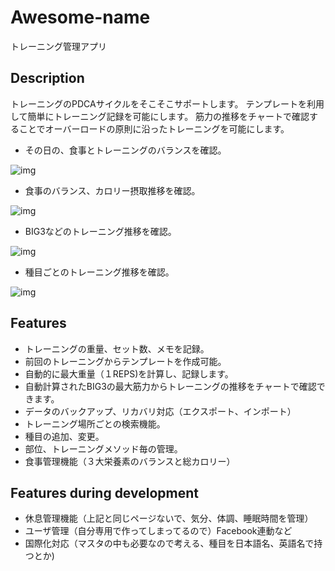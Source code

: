 # Awesome-name
トレーニング管理アプリ

## Description
トレーニングのPDCAサイクルをそこそこサポートします。
テンプレートを利用して簡単にトレーニング記録を可能にします。
筋力の推移をチャートで確認することでオーバーロードの原則に沿ったトレーニングを可能にします。

- その日の、食事とトレーニングのバランスを確認。

![img](https://farm2.staticflickr.com/1663/26409684915_040df45fbc_z.jpg)

- 食事のバランス、カロリー摂取推移を確認。

![img](https://farm2.staticflickr.com/1584/26136846790_9b73ceee13_z.jpg)

- BIG3などのトレーニング推移を確認。

![img](https://farm2.staticflickr.com/1478/26136846810_47069e0b84_z.jpg)

- 種目ごとのトレーニング推移を確認。

![img](https://farm2.staticflickr.com/1497/26383768976_5e7109f141_z.jpg)

## Features
- トレーニングの重量、セット数、メモを記録。
- 前回のトレーニングからテンプレートを作成可能。
- 自動的に最大重量（１REPS)を計算し、記録します。
- 自動計算されたBIG3の最大筋力からトレーニングの推移をチャートで確認できます。
- データのバックアップ、リカバリ対応（エクスポート、インポート）
- トレーニング場所ごとの検索機能。 
- 種目の追加、変更。
- 部位、トレーニングメソッド毎の管理。
- 食事管理機能（３大栄養素のバランスと総カロリー）

## Features during development
- 休息管理機能（上記と同じページないで、気分、体調、睡眠時間を管理） 
- ユーザ管理（自分専用で作ってしまってるので）Facebook連動など
- 国際化対応（マスタの中も必要なので考える、種目を日本語名、英語名で持つとか)

